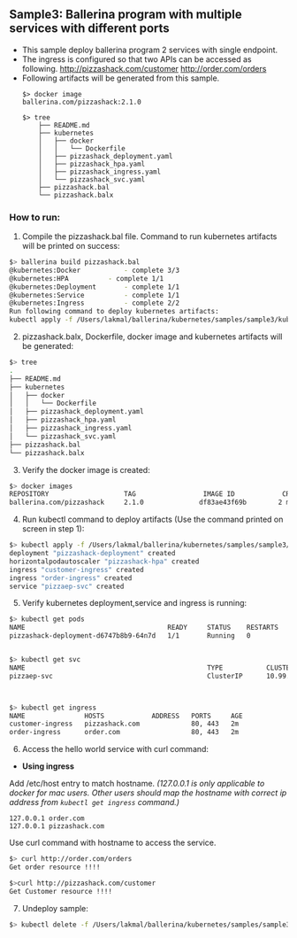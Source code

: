 ## Sample3: Ballerina program with multiple services with different ports

- This sample deploy ballerina program 2 services with single endpoint.
- The ingress is configured so that two APIs can be accessed as following.
    http://pizzashack.com/customer
    http://order.com/orders
- Following artifacts will be generated from this sample.
    ``` 
    $> docker image
    ballerina.com/pizzashack:2.1.0 
    
    $> tree
        ├── README.md
        ├── kubernetes
        │   ├── docker
        │   │   └── Dockerfile
        │   ├── pizzashack_deployment.yaml
        │   ├── pizzashack_hpa.yaml
        │   ├── pizzashack_ingress.yaml
        │   └── pizzashack_svc.yaml
        ├── pizzashack.bal
        └── pizzashack.balx
    ```
### How to run:

1. Compile the  pizzashack.bal file. Command to run kubernetes artifacts will be printed on success:
```bash
$> ballerina build pizzashack.bal
@kubernetes:Docker 			 - complete 3/3 
@kubernetes:HPA 		 - complete 1/1
@kubernetes:Deployment 		 - complete 1/1
@kubernetes:Service 		 - complete 1/1
@kubernetes:Ingress 		 - complete 2/2
Run following command to deploy kubernetes artifacts: 
kubectl apply -f /Users/lakmal/ballerina/kubernetes/samples/sample3/kubernetes/

```

2. pizzashack.balx, Dockerfile, docker image and kubernetes artifacts will be generated: 
```bash
$> tree
.
├── README.md
├── kubernetes
│   ├── docker
│   │   └── Dockerfile
│   ├── pizzashack_deployment.yaml
│   ├── pizzashack_hpa.yaml
│   ├── pizzashack_ingress.yaml
│   └── pizzashack_svc.yaml
├── pizzashack.bal
└── pizzashack.balx
```

3. Verify the docker image is created:
```bash
$> docker images
REPOSITORY                   TAG                 IMAGE ID            CREATED             SIZE
ballerina.com/pizzashack     2.1.0              df83ae43f69b        2 minutes ago        102MB

```

4. Run kubectl command to deploy artifacts (Use the command printed on screen in step 1):
```bash
$> kubectl apply -f /Users/lakmal/ballerina/kubernetes/samples/sample3/kubernetes/
deployment "pizzashack-deployment" created
horizontalpodautoscaler "pizzashack-hpa" created
ingress "customer-ingress" created
ingress "order-ingress" created
service "pizzaep-svc" created

```

5. Verify kubernetes deployment,service and ingress is running:
```bash
$> kubectl get pods
NAME                                    READY     STATUS    RESTARTS   AGE
pizzashack-deployment-d6747b8b9-64n7d   1/1       Running   0          39m


$> kubectl get svc
NAME                                              TYPE           CLUSTER-IP       EXTERNAL-IP   PORT(S)                      AGE
pizzaep-svc                                       ClusterIP      10.99.151.55     <none>        9090/TCP                     1m



$> kubectl get ingress
NAME               HOSTS            ADDRESS   PORTS     AGE
customer-ingress   pizzashack.com             80, 443   2m
order-ingress      order.com                  80, 443   2m
```

6. Access the hello world service with curl command:

- **Using ingress**

Add /etc/host entry to match hostname. 
_(127.0.0.1 is only applicable to docker for mac users. Other users should map the hostname with correct ip address 
from `kubectl get ingress` command.)_
 ```
 127.0.0.1 order.com
 127.0.0.1 pizzashack.com
 ```
Use curl command with hostname to access the service.
```bash
$> curl http://order.com/orders
Get order resource !!!!

$>curl http://pizzashack.com/customer
Get Customer resource !!!!
```

7. Undeploy sample:
```bash
$> kubectl delete -f /Users/lakmal/ballerina/kubernetes/samples/sample3/kubernetes/
```
